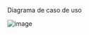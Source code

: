 Diagrama de caso de uso

![image](https://github.com/user-attachments/assets/05d0c9bc-5cec-4c2f-9925-c473b57423cb)

 
